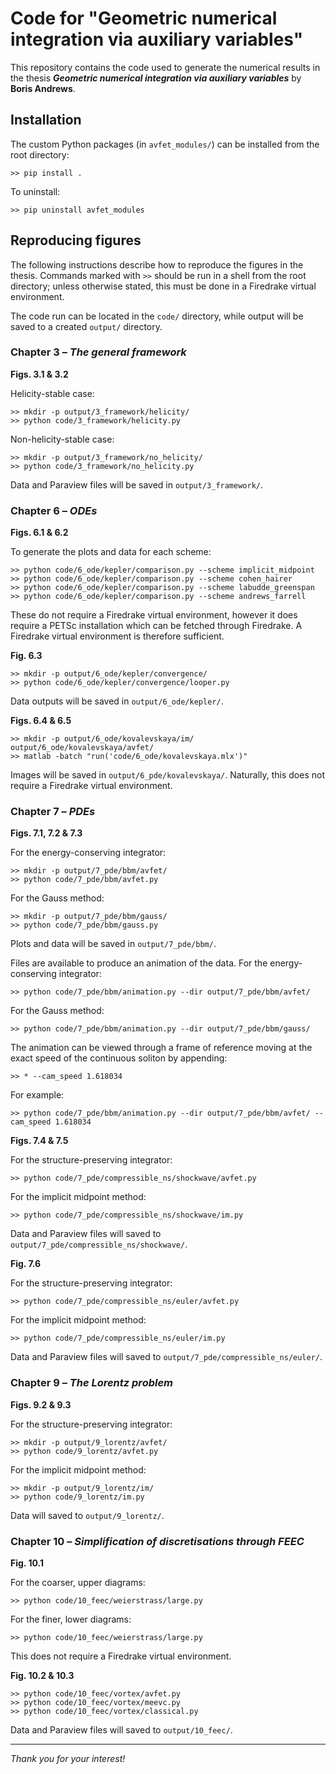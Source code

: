 # Code for "Geometric numerical integration via auxiliary variables"

This repository contains the code used to generate the numerical results in the thesis  _**Geometric numerical integration via auxiliary variables**_ by **Boris Andrews**.



## Installation

The custom Python packages (in `avfet_modules/`) can be installed from the root directory:
```
>> pip install .
```
To uninstall:
```
>> pip uninstall avfet_modules
```



## Reproducing figures

The following instructions describe how to reproduce the figures in the thesis.
Commands marked with `>>` should be run in a shell from the root directory;
unless otherwise stated, this must be done in a Firedrake virtual environment.

The code run can be located in the `code/` directory, while output will be saved to a
created `output/` directory.



### Chapter 3 – *The general framework*

**Figs. 3.1 & 3.2**

Helicity-stable case:
```
>> mkdir -p output/3_framework/helicity/
>> python code/3_framework/helicity.py
```
Non-helicity-stable case:
```
>> mkdir -p output/3_framework/no_helicity/
>> python code/3_framework/no_helicity.py
```
Data and Paraview files will be saved in `output/3_framework/`.



### Chapter 6 – *ODEs*

**Figs. 6.1 & 6.2**

To generate the plots and data for each scheme:
```
>> python code/6_ode/kepler/comparison.py --scheme implicit_midpoint
>> python code/6_ode/kepler/comparison.py --scheme cohen_hairer
>> python code/6_ode/kepler/comparison.py --scheme labudde_greenspan
>> python code/6_ode/kepler/comparison.py --scheme andrews_farrell
```
These do not require a Firedrake virtual environment, however it does require a PETSc installation which can be fetched through Firedrake.
A Firedrake virtual environment is therefore sufficient.



**Fig. 6.3**

```
>> mkdir -p output/6_ode/kepler/convergence/
>> python code/6_ode/kepler/convergence/looper.py
```

Data outputs will be saved in `output/6_ode/kepler/`.



**Figs. 6.4 & 6.5**

```
>> mkdir -p output/6_ode/kovalevskaya/im/ output/6_ode/kovalevskaya/avfet/
>> matlab -batch "run('code/6_ode/kovalevskaya.mlx')"
```
Images will be saved in `output/6_pde/kovalevskaya/`.
Naturally, this does
not require a Firedrake virtual environment.



### Chapter 7 – *PDEs*

**Figs. 7.1, 7.2 & 7.3**

For the energy-conserving integrator:
```
>> mkdir -p output/7_pde/bbm/avfet/
>> python code/7_pde/bbm/avfet.py
```
For the Gauss method:
```
>> mkdir -p output/7_pde/bbm/gauss/
>> python code/7_pde/bbm/gauss.py
```
Plots and data will be saved in `output/7_pde/bbm/`.

Files are available to produce an animation of the data.
For the energy-conserving integrator:
```
>> python code/7_pde/bbm/animation.py --dir output/7_pde/bbm/avfet/
```
For the Gauss method:
```
>> python code/7_pde/bbm/animation.py --dir output/7_pde/bbm/gauss/
```
The animation can be viewed through a frame of reference moving at the exact speed of the continuous soliton by appending:
```
>> * --cam_speed 1.618034
```
For example:
```
>> python code/7_pde/bbm/animation.py --dir output/7_pde/bbm/avfet/ --cam_speed 1.618034
```


**Figs. 7.4 & 7.5**

For the structure-preserving integrator:
```
>> python code/7_pde/compressible_ns/shockwave/avfet.py
```
For the implicit midpoint method:
```
>> python code/7_pde/compressible_ns/shockwave/im.py
```
Data and Paraview files will saved to `output/7_pde/compressible_ns/shockwave/`.



**Fig. 7.6**

For the structure-preserving integrator:
```
>> python code/7_pde/compressible_ns/euler/avfet.py
```
For the implicit midpoint method:
```
>> python code/7_pde/compressible_ns/euler/im.py
```
Data and Paraview files will saved to `output/7_pde/compressible_ns/euler/`.



### Chapter 9 – *The Lorentz problem*

**Figs. 9.2 & 9.3**

For the structure-preserving integrator:
```
>> mkdir -p output/9_lorentz/avfet/
>> python code/9_lorentz/avfet.py
```
For the implicit midpoint method:
```
>> mkdir -p output/9_lorentz/im/
>> python code/9_lorentz/im.py
```
Data will saved to `output/9_lorentz/`.



### Chapter 10 – *Simplification of discretisations through FEEC*

**Fig. 10.1**

For the coarser, upper diagrams:
```
>> python code/10_feec/weierstrass/large.py
```
For the finer, lower diagrams:
```
>> python code/10_feec/weierstrass/large.py
```
This does not require a Firedrake virtual environment.



**Fig. 10.2 & 10.3**

```
>> python code/10_feec/vortex/avfet.py
>> python code/10_feec/vortex/meevc.py
>> python code/10_feec/vortex/classical.py
```
Data and Paraview files will saved to `output/10_feec/`.



---



*Thank you for your interest!*